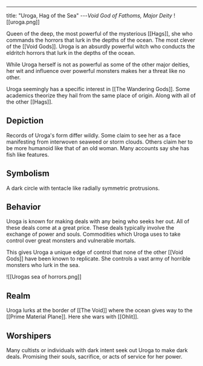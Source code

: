 ---
title: "Uroga, Hag of the Sea"
---*Void God of Fathoms, Major Deity*
![[uroga.png]]

Queen of the deep, the most powerful of the mysterious [[Hags]], she who commands the horrors that lurk in the depths of the ocean. The most clever of the [[Void Gods]]. Uroga is an absurdly powerful witch who conducts the eldritch horrors that lurk in the depths of the ocean.

While Uroga herself is not as powerful as some of the other major deities, her wit and influence over powerful monsters makes her a threat like no other.

Uroga seemingly has a specific interest in [[The Wandering Gods]]. Some academics theorize they hail from the same place of origin. Along with all of the other [[Hags]].

## Depiction
Records of Uroga's form differ wildly. Some claim to see her as a face manifesting from interwoven seaweed or storm clouds. Others claim her to be more humanoid like that of an old woman. Many accounts say she has fish like features.

## Symbolism
A dark circle with tentacle like radially symmetric protrusions.

## Behavior
Uroga is known for making deals with any being who seeks her out. All of these deals come at a great price. These deals typically involve the exchange of power and souls. Commodities which Uroga uses to take control over great monsters and vulnerable mortals.

This gives Uroga a unique edge of control that none of the other [[Void Gods]] have been known to replicate. She controls a vast army of horrible monsters who lurk in the sea.

![[Urogas sea of horrors.png]]

## Realm
Uroga lurks at the border of [[The Void]] where the ocean gives way to the [[Prime Material Plane]]. Here she wars with [[Ohlit]].

## Worshipers
Many cultists or individuals with dark intent seek out Uroga to make dark deals. Promising their souls, sacrifice, or acts of service for her power.